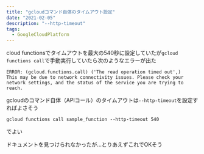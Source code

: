 ```yaml
---
title: "gcloudコマンド自体のタイムアウト設定"
date: "2021-02-05"
description: "--http-timeout"
tags:
  - GoogleCloudPlatform
---
```


cloud functionsでタイムアウトを最大の540秒に設定していたが`gcloud functions call`で手動実行していたら次のようなエラーが出た

```
ERROR: (gcloud.functions.call) ('The read operation timed out',)
This may be due to network connectivity issues. Please check your network settings, and the status of the service you are trying to reach.
```

gcloudのコマンド自体（APIコール）のタイムアウトは`--http-timeout`を設定すればよさそう

```shell
gcloud functions call sample_function --http-timeout 540
```

でよい

ドキュメントを見つけられなかったが…とりあえずこれでOKそう